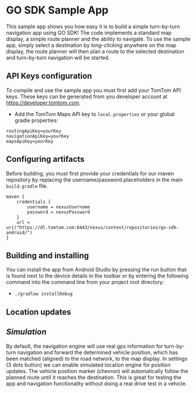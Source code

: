 GO SDK Sample App
=================

This sample app shows you how easy it is to build a simple turn-by-turn navigation app using GO SDK!
The code implements a standard map display, a simple route planner and the ability to navigate. To use the sample app, simply select a destination by _long-clicking_ anywhere on the map display, the route planner will then plan a route to the selected destination and turn-by-turn navigation will be started.

API Keys configuration
----------------------
To compile and use the sample app you must first add your TomTom API keys. These keys can be generated from you developer account at https://developer.tomtom.com.

- Add the TomTom Maps API key to `local.properties` or your global gradle properties:
```
routingApiKey=yourKey
navigationApiKey=yourKey
mapsApiKey=yourKey
```

Configuring artifacts
---------------------

Before building, you must first provide your credentials for our maven repository by replacing the username/password placeholders in the main `build.gradle` file.
```
maven {
    credentials {
        username = nexusUsername
        password = nexusPassword
    }
    url = uri("https://dl.tomtom.com:8443/nexus/content/repositories/go-sdk-android/")
}
```

Building and installing
-----------------------
You can install the app from Android Studio by pressing the run button that is found next to the device details in the toolbar or by entering the following command into the command line from your project root directory:

 * `./gradlew installDebug`

Location updates
----------------

_Simulation_
------------
By default, the navigation engine will use real gps information for turn-by-turn navigation and forward the determined vehicle position, which has been matched (aligned) to the road network, to the map display.
In settings (3 dots button) we can enable simulated location engine for position updates. The vehicle position marker (chevron) will automatically follow the planned route until it reaches the destination. This is great for testing the app and navigation functionality without doing a real drive test in a vehicle.



